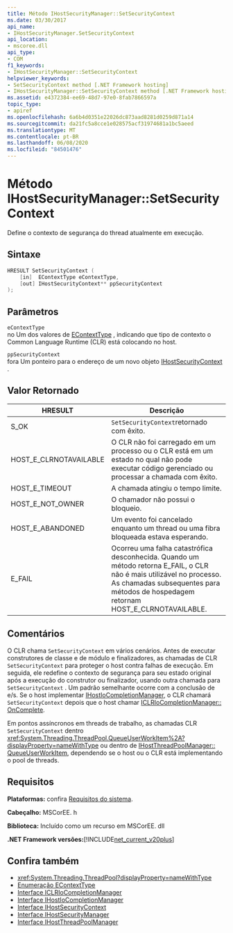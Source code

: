 ```yaml
---
title: Método IHostSecurityManager::SetSecurityContext
ms.date: 03/30/2017
api_name:
- IHostSecurityManager.SetSecurityContext
api_location:
- mscoree.dll
api_type:
- COM
f1_keywords:
- IHostSecurityManager::SetSecurityContext
helpviewer_keywords:
- SetSecurityContext method [.NET Framework hosting]
- IHostSecurityManager::SetSecurityContext method [.NET Framework hosting]
ms.assetid: e4372384-ee69-48d7-97e0-8fab7866597a
topic_type:
- apiref
ms.openlocfilehash: 6a6b4d0351e22026dc873aad8281d0259d871a14
ms.sourcegitcommit: da21fc5a8cce1e028575acf31974681a1bc5aeed
ms.translationtype: MT
ms.contentlocale: pt-BR
ms.lasthandoff: 06/08/2020
ms.locfileid: "84501476"
---
```

# <a name="ihostsecuritymanagersetsecuritycontext-method"></a>Método IHostSecurityManager::SetSecurityContext
Define o contexto de segurança do thread atualmente em execução.  
  
## <a name="syntax"></a>Sintaxe  
  
```cpp  
HRESULT SetSecurityContext (  
    [in]  EContextType eContextType,  
    [out] IHostSecurityContext** ppSecurityContext  
);  
```  
  
## <a name="parameters"></a>Parâmetros  
 `eContextType`  
 no Um dos valores de [EContextType](econtexttype-enumeration.md) , indicando que tipo de contexto o Common Language Runtime (CLR) está colocando no host.  
  
 `ppSecurityContext`  
 fora Um ponteiro para o endereço de um novo objeto [IHostSecurityContext](ihostsecuritycontext-interface.md) .  
  
## <a name="return-value"></a>Valor Retornado  
  
|HRESULT|Descrição|  
|-------------|-----------------|  
|S_OK|`SetSecurityContext`retornado com êxito.|  
|HOST_E_CLRNOTAVAILABLE|O CLR não foi carregado em um processo ou o CLR está em um estado no qual não pode executar código gerenciado ou processar a chamada com êxito.|  
|HOST_E_TIMEOUT|A chamada atingiu o tempo limite.|  
|HOST_E_NOT_OWNER|O chamador não possui o bloqueio.|  
|HOST_E_ABANDONED|Um evento foi cancelado enquanto um thread ou uma fibra bloqueada estava esperando.|  
|E_FAIL|Ocorreu uma falha catastrófica desconhecida. Quando um método retorna E_FAIL, o CLR não é mais utilizável no processo. As chamadas subsequentes para métodos de hospedagem retornam HOST_E_CLRNOTAVAILABLE.|  
  
## <a name="remarks"></a>Comentários  
 O CLR chama `SetSecurityContext` em vários cenários. Antes de executar construtores de classe e de módulo e finalizadores, as chamadas de CLR `SetSecurityContext` para proteger o host contra falhas de execução. Em seguida, ele redefine o contexto de segurança para seu estado original após a execução do construtor ou finalizador, usando outra chamada para `SetSecurityContext` . Um padrão semelhante ocorre com a conclusão de e/s. Se o host implementar [IHostIoCompletionManager](ihostiocompletionmanager-interface.md), o CLR chamará `SetSecurityContext` depois que o host chamar [ICLRIoCompletionManager:: OnComplete](iclriocompletionmanager-oncomplete-method.md).  
  
 Em pontos assíncronos em threads de trabalho, as chamadas CLR `SetSecurityContext` dentro <xref:System.Threading.ThreadPool.QueueUserWorkItem%2A?displayProperty=nameWithType> ou dentro de [IHostThreadPoolManager:: QueueUserWorkItem](ihostthreadpoolmanager-queueuserworkitem-method.md), dependendo se o host ou o CLR está implementando o pool de threads.  
  
## <a name="requirements"></a>Requisitos  
 **Plataformas:** confira [Requisitos do sistema](../../get-started/system-requirements.md).  
  
 **Cabeçalho:** MSCorEE. h  
  
 **Biblioteca:** Incluído como um recurso em MSCorEE. dll  
  
 **.NET Framework versões:**[!INCLUDE[net_current_v20plus](../../../../includes/net-current-v20plus-md.md)]  
  
## <a name="see-also"></a>Confira também

- <xref:System.Threading.ThreadPool?displayProperty=nameWithType>
- [Enumeração EContextType](econtexttype-enumeration.md)
- [Interface ICLRIoCompletionManager](iclriocompletionmanager-interface.md)
- [Interface IHostIoCompletionManager](ihostiocompletionmanager-interface.md)
- [Interface IHostSecurityContext](ihostsecuritycontext-interface.md)
- [Interface IHostSecurityManager](ihostsecuritymanager-interface.md)
- [Interface IHostThreadPoolManager](ihostthreadpoolmanager-interface.md)

